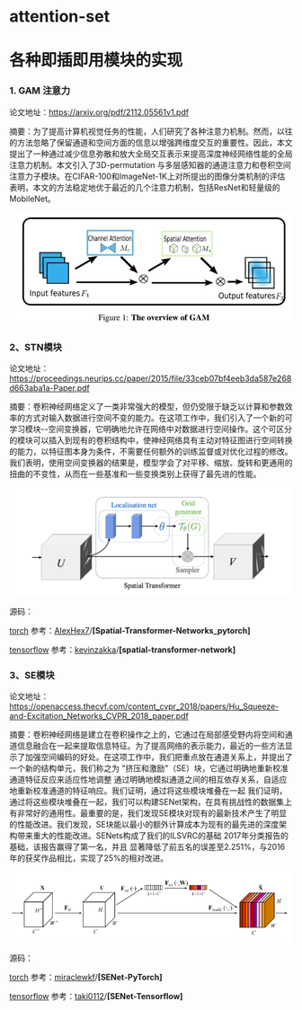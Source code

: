 # attention-set
# 各种即插即用模块的实现

### 1. GAM 注意力

论文地址：https://arxiv.org/pdf/2112.05561v1.pdf

摘要：为了提高计算机视觉任务的性能，人们研究了各种注意力机制。然而，以往的方法忽略了保留通道和空间方面的信息以增强跨维度交互的重要性。因此，本文提出了一种通过减少信息弥散和放大全局交互表示来提高深度神经网络性能的全局注意力机制。本文引入了3D-permutation 与多层感知器的通道注意力和卷积空间注意力子模块。在CIFAR-100和ImageNet-1K上对所提出的图像分类机制的评估表明，本文的方法稳定地优于最近的几个注意力机制，包括ResNet和轻量级的MobileNet。

![GAM](img/GAM.jpg)

### 2、STN模块

论文地址：https://proceedings.neurips.cc/paper/2015/file/33ceb07bf4eeb3da587e268d663aba1a-Paper.pdf

摘要：卷积神经网络定义了一类非常强大的模型，但仍受限于缺乏以计算和参数效率的方式对输入数据进行空间不变的能力。在这项工作中，我们引入了一个新的可学习模块--空间变换器，它明确地允许在网络中对数据进行空间操作。这个可区分的模块可以插入到现有的卷积结构中，使神经网络具有主动对特征图进行空间转换的能力，以特征图本身为条件，不需要任何额外的训练监督或对优化过程的修改。我们表明，使用空间变换器的结果是，模型学会了对平移、缩放、旋转和更通用的扭曲的不变性，从而在一些基准和一些变换类别上获得了最先进的性能。



![GAM](img/STN.png)

源码：

[torch](./STN/pytorch)  参考：[AlexHex7](https://github.com/AlexHex7)/**[Spatial-Transformer-Networks_pytorch]**

[tensorflow](./STN/tensorflow/) 参考：[kevinzakka](https://github.com/kevinzakka)/**[spatial-transformer-network]**

### 3、SE模块

论文地址：https://openaccess.thecvf.com/content_cvpr_2018/papers/Hu_Squeeze-and-Excitation_Networks_CVPR_2018_paper.pdf

摘要：卷积神经网络是建立在卷积操作之上的，它通过在局部感受野内将空间和通道信息融合在一起来提取信息特征。为了提高网络的表示能力，最近的一些方法显示了加强空间编码的好处。在这项工作中，我们把重点放在通道关系上，并提出了一个新的结构单元，我们称之为 "挤压和激励"（SE）块，它通过明确地重新校准通道特征反应来适应性地调整 通过明确地模拟通道之间的相互依存关系，自适应地重新校准通道的特征响应。我们证明，通过将这些模块堆叠在一起 我们证明，通过将这些模块堆叠在一起，我们可以构建SENet架构，在具有挑战性的数据集上有非常好的通用性。最重要的是，我们发现SE模块对现有的最新技术产生了明显的性能改进。我们发现，SE块能以最小的额外计算成本为现有的最先进的深度架构带来重大的性能改进。SENets构成了我们的ILSVRC的基础 2017年分类报告的基础，该报告赢得了第一名，并且 显著降低了前五名的误差至2.251%，与2016年的获奖作品相比，实现了25%的相对改进。



![GAM](img/SE.png)

源码：

[torch](./SENet/pytorch)  参考：[miraclewkf](https://github.com/miraclewkf)/**[SENet-PyTorch]**

[tensorflow](./SENet/tensorflow/) 参考：[taki0112](https://github.com/taki0112)/**[SENet-Tensorflow]**